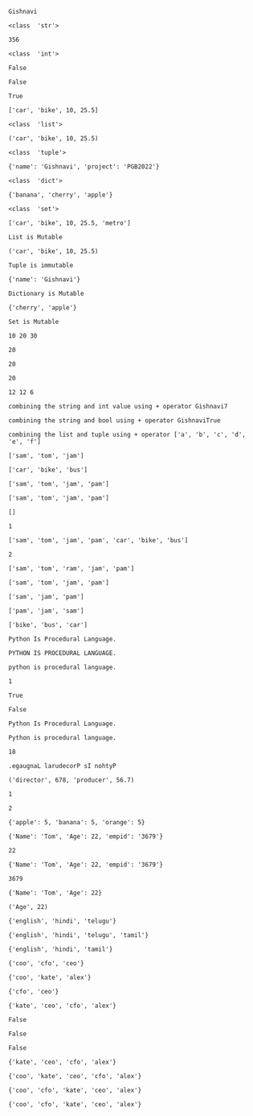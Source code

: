	Gishnavi

	<class  'str'>

	356

	<class  'int'>

	False

	False

	True

	['car', 'bike', 10, 25.5]

	<class  'list'>

	('car', 'bike', 10, 25.5)

	<class  'tuple'>

	{'name': 'Gishnavi', 'project': 'PGB2022'}

	<class  'dict'>

	{'banana', 'cherry', 'apple'}

	<class  'set'>

	['car', 'bike', 10, 25.5, 'metro']

	List is Mutable

	('car', 'bike', 10, 25.5)

	Tuple is immutable

	{'name': 'Gishnavi'}

	Dictionary is Mutable

	{'cherry', 'apple'}

	Set is Mutable

	10 20 30

	20

	20

	20

	12 12 6

	combining the string and int value using + operator Gishnavi7

	combining the string and bool using + operator GishnaviTrue

	combining the list and tuple using + operator ['a', 'b', 'c', 'd', 'e', 'f']

	['sam', 'tom', 'jam']

	['car', 'bike', 'bus']

	['sam', 'tom', 'jam', 'pam']

	['sam', 'tom', 'jam', 'pam']

	[]

	1

	['sam', 'tom', 'jam', 'pam', 'car', 'bike', 'bus']

	2

	['sam', 'tom', 'ram', 'jam', 'pam']

	['sam', 'tom', 'jam', 'pam']

	['sam', 'jam', 'pam']

	['pam', 'jam', 'sam']

	['bike', 'bus', 'car']

	Python Is Procedural Language.

	PYTHON IS PROCEDURAL LANGUAGE.

	python is procedural language.

	1

	True

	False

	Python Is Procedural Language.

	Python is procedural language.

	18

	.egaugnaL larudecorP sI nohtyP

	('director', 678, 'producer', 56.7)

	1

	2

	{'apple': 5, 'banana': 5, 'orange': 5}

	{'Name': 'Tom', 'Age': 22, 'empid': '3679'}

	22

	{'Name': 'Tom', 'Age': 22, 'empid': '3679'}

	3679

	{'Name': 'Tom', 'Age': 22}

	('Age', 22)

	{'english', 'hindi', 'telugu'}

	{'english', 'hindi', 'telugu', 'tamil'}

	{'english', 'hindi', 'tamil'}

	{'coo', 'cfo', 'ceo'}

	{'coo', 'kate', 'alex'}

	{'cfo', 'ceo'}

	{'kate', 'ceo', 'cfo', 'alex'}

	False

	False

	False

	{'kate', 'ceo', 'cfo', 'alex'}

	{'coo', 'kate', 'ceo', 'cfo', 'alex'}

	{'coo', 'cfo', 'kate', 'ceo', 'alex'}

	{'coo', 'cfo', 'kate', 'ceo', 'alex'}
